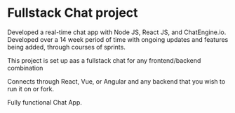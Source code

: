 # Fullstack Chat project

Developed a real-time chat app with Node JS, React JS, and ChatEngine.io. Developed over a 14 week period of time with ongoing updates and features being added, through courses of sprints.


This project is set up aas a fullstack chat for any frontend/backend combination

Connects through React, Vue, or Angular and any backend that you wish to run it on or fork.

Fully functional Chat App.
